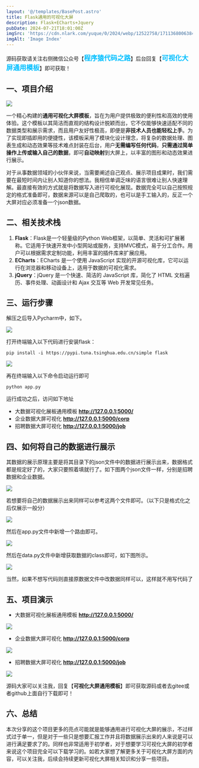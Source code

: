 ```yaml
---
layout: '@/templates/BasePost.astro'
title: Flask通用的可视化大屏
description: Flask+ECharts+Jquery
pubDate: 2024-07-21T18:01:00Z
imgSrc: 'https://cdn.nlark.com/yuque/0/2024/webp/12522758/1711368006384-a69668e8-f73c-4241-ab40-6a5369a06580.webp#averageHue=%23142872&clientId=u30f853de-5f1f-4&from=paste&id=uce63081a&originHeight=580&originWidth=1080&originalType=url&ratio=1.25&rotation=0&showTitle=false&status=done&style=none&taskId=u9ed327b1-e1d9-45d1-879c-c58806e4bb3&title='
imgAlt: 'Image Index'
---
```


<meta name="referrer" content="no-referrer" />


源码获取请关注右侧微信公众号【<span style="font-weight: bold;text-align:left;font-size: 18px;color:#00bfff">程序猿代码之路</span>】后台回复【<span style="font-weight: bold;text-align:left;font-size: 18px;color:#00bfff">可视化大屏通用模板</span>】即可获取！

## 一、项目介绍

![](https://cdn.nlark.com/yuque/0/2024/webp/12522758/1711368006384-a69668e8-f73c-4241-ab40-6a5369a06580.webp#averageHue=%23142872&clientId=u30f853de-5f1f-4&from=paste&id=ElnME&originHeight=580&originWidth=1080&originalType=url&ratio=1.25&rotation=0&showTitle=false&status=done&style=none&taskId=u9ed327b1-e1d9-45d1-879c-c58806e4bb3&title=)

一个精心构建的**通用可视化大屏模板**，旨在为用户提供极致的便利性和高效的使用体验。这个模板以其简洁而直观的结构设计脱颖而出，它不仅能够快速适配不同的数据类型和展示需求，而且用户友好性极高，即便是**非技术人员也能轻松上手**。为了实现即插即用的便捷性，该模板采用了模块化设计理念，将复杂的数据处理、图表生成和动态效果等技术难点封装在后台，用户**无需编写任何代码**，**只需通过简单操作上传或输入自己的数据**，即可**自动映射**到大屏上，以丰富的图形和动态效果进行展示。

对于从事数据领域的小伙伴来说，当需要阐述自己观点、展示项目成果时，我们需要在最短时间内让别人知道你的想法。我相信单调乏味的语言很难让别人快速理解。最直接有效的方式就是将数据写入进行可视化展现。数据完全可以自己按照规定的格式准备即可，数据来源可以是自己爬取的，也可以是手工输入的，反正一个大屏对应必须准备一个json数据。

## **二、相关技术栈**

1. **Flask**：Flask是一个轻量级的Python Web框架，以简单、灵活和可扩展著称。它适用于快速开发中小型网站或服务，支持MVC模式，易于分工合作。用户可以根据需求定制功能，利用丰富的插件库来扩展应用。
2. **ECharts**：ECharts 是一个使用 JavaScript 实现的开源可视化库，它可以运行在浏览器和移动设备上，适用于数据的可视化需求。
3. **jQuery**：jQuery 是一个快速、简洁的 JavaScript 库，简化了 HTML 文档遍历、事件处理、动画设计和 Ajax 交互等 Web 开发常见任务。

## **三、运行步骤**

解压之后导入Pycharm中，如下。

![](https://cdn.nlark.com/yuque/0/2024/webp/12522758/1711368005890-d3164c5c-59bb-479c-b27e-555c66fd91ae.webp#averageHue=%23fafaf9&clientId=u30f853de-5f1f-4&from=paste&id=u30179b79&originHeight=458&originWidth=1080&originalType=url&ratio=1.25&rotation=0&showTitle=false&status=done&style=none&taskId=ua87bd96e-ae08-4084-b369-d52d3dd6c93&title=)

打开终端输入以下代码进行安装flask：
```
pip install -i https://pypi.tuna.tsinghua.edu.cn/simple flask
```

![](https://cdn.nlark.com/yuque/0/2024/webp/12522758/1711368005922-aa98fade-cd40-4476-a543-97866d9b5464.webp#averageHue=%23faf9f9&clientId=u30f853de-5f1f-4&from=paste&id=ud14613fe&originHeight=551&originWidth=1080&originalType=url&ratio=1.25&rotation=0&showTitle=false&status=done&style=none&taskId=ub29f26fb-087a-4c91-b6a8-6b22ccb75ce&title=)

再在终端输入以下命令启动运行即可

```
python app.py
```

运行成功之后，访问如下地址

- 大数据可视化展板通用模板 **http://127.0.0.1:5000/**
- 企业数据大屏可视化 **http://127.0.0.1:5000/corp**
- 招聘数据大屏可视化 **http://127.0.0.1:5000/job**

## **四、如何将自己的数据进行展示**

其数据的展示原理主要是将其目录下的json文件中的数据进行展示出来，数据格式都是规定好了的，大家只要照着填就行了。如下图两个json文件一样，分别是招聘数据和企业数据。

![](https://cdn.nlark.com/yuque/0/2024/webp/12522758/1711368005898-75951d70-b5d4-439c-ade0-519172df1026.webp#averageHue=%23f9f8f8&clientId=u30f853de-5f1f-4&from=paste&id=uf3fec3b8&originHeight=295&originWidth=1080&originalType=url&ratio=1.25&rotation=0&showTitle=false&status=done&style=none&taskId=ue46ac6e7-f254-4527-ad43-6bef9da2b65&title=)

若想要将自己的数据展示出来同样可以参考这两个文件即可。（以下只是格式化之后仅展示一般分）

![](https://cdn.nlark.com/yuque/0/2024/webp/12522758/1711368005883-133c92a9-4bc9-43ea-b7d6-a60ee1aa7bf9.webp#averageHue=%23fdfdfd&clientId=u30f853de-5f1f-4&from=paste&id=u738907e3&originHeight=504&originWidth=1080&originalType=url&ratio=1.25&rotation=0&showTitle=false&status=done&style=none&taskId=ud58bc9e3-9d4e-422e-a7ad-f0bd8653cb8&title=)

然后在app.py文件中新增一个路由即可。

![](https://cdn.nlark.com/yuque/0/2024/webp/12522758/1711368005858-3b5fb558-6aa9-4dbd-9da6-0527c1ce1c5c.webp#averageHue=%23faf9f8&clientId=u30f853de-5f1f-4&from=paste&id=ua21cf3cd&originHeight=572&originWidth=1080&originalType=url&ratio=1.25&rotation=0&showTitle=false&status=done&style=none&taskId=uaf698a40-7ad0-40d8-98df-a89e066bfdb&title=)

然后在data.py文件中新增获取数据的class即可，如下图所示。

![](https://cdn.nlark.com/yuque/0/2024/webp/12522758/1711368006431-8fbaf3a3-dcd0-434d-86fc-0b1002bdb99e.webp#averageHue=%23f9f7f6&clientId=u30f853de-5f1f-4&from=paste&id=u8fd4ac68&originHeight=397&originWidth=1080&originalType=url&ratio=1.25&rotation=0&showTitle=false&status=done&style=none&taskId=u0107fa32-fcd7-4bbd-8af8-4175422a40a&title=)

当然，如果不想写代码则直接原数据文件中改数据同样可以，这样就不用写代码了

## **五、项目演示**

- 大数据可视化展板通用模板 **http://127.0.0.1:5000/**

![](https://cdn.nlark.com/yuque/0/2024/webp/12522758/1711368006384-a69668e8-f73c-4241-ab40-6a5369a06580.webp#averageHue=%23142872&clientId=u30f853de-5f1f-4&from=paste&id=uce63081a&originHeight=580&originWidth=1080&originalType=url&ratio=1.25&rotation=0&showTitle=false&status=done&style=none&taskId=u9ed327b1-e1d9-45d1-879c-c58806e4bb3&title=)

- 企业数据大屏可视化 **http://127.0.0.1:5000/corp**

![](https://cdn.nlark.com/yuque/0/2024/webp/12522758/1711368006366-33112d7f-0a98-433e-a2d3-d0274dc9d638.webp#averageHue=%23132671&clientId=u30f853de-5f1f-4&from=paste&id=ud10dead8&originHeight=577&originWidth=1080&originalType=url&ratio=1.25&rotation=0&showTitle=false&status=done&style=none&taskId=u3e73bea5-6b8a-4764-b71d-c8d4b80a3ad&title=)

- 招聘数据大屏可视化 **http://127.0.0.1:5000/job**

![](https://cdn.nlark.com/yuque/0/2024/webp/12522758/1711368006378-894c1e9a-8d18-483b-9f89-87fe27dbcafa.webp#averageHue=%23142771&clientId=u30f853de-5f1f-4&from=paste&id=u726f1eb8&originHeight=581&originWidth=1080&originalType=url&ratio=1.25&rotation=0&showTitle=false&status=done&style=none&taskId=u5c20299f-9fff-45d3-ba80-8f60a045e25&title=)

源码大家可以关注我，回复【**可视化大屏通用模板**】即可获取源码或者去gitee或者github上面自行下载即可！

## **六、总结**

本次分享的这个项目更多的亮点可能就是能够通用进行可视化大屏的展示，不过样式过于单一，但是对于一些只是想要汇报工作并且将数据展示出来的人来说是可以进行满足要求了的。同样也非常适用于初学者，对于想要学习可视化大屏的初学者来说这个项目完全可以下载学习的。如若大家想了解更多关于可视化大屏方面的内容，可以关注我，后续会持续更新可视化大屏相关知识和分享一些项目。
